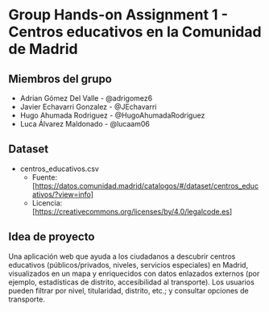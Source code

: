 # Group Hands-on Assignment 1 - Centros educativos en la Comunidad de Madrid

## Miembros del grupo
- Adrian Gómez Del Valle - @adrigomez6
- Javier Echavarri Gonzalez - @JEchavarri
- Hugo Ahumada Rodriguez - @HugoAhumadaRodriguez
- Luca Álvarez Maldonado - @lucaam06

## Dataset
- centros_educativos.csv
    - Fuente: [https://datos.comunidad.madrid/catalogos/#/dataset/centros_educativos/?view=info]
    - Licencia: [https://creativecommons.org/licenses/by/4.0/legalcode.es]

## Idea de proyecto
Una aplicación web que ayuda a los ciudadanos a descubrir centros educativos (públicos/privados, niveles, servicios especiales) en Madrid, visualizados en un mapa y enriquecidos con datos enlazados externos (por ejemplo, estadísticas de distrito, accesibilidad al transporte). Los usuarios pueden filtrar por nivel, titularidad, distrito, etc.; y consultar opciones de transporte.

